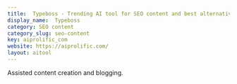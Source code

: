 ```yaml
---
title:  Typeboss - Trending AI tool for SEO content and best alternatives
display_name:  Typeboss
category: SEO content
category_slug: seo-content
key: aiprolific_com
website: https://aiprolific.com/
layout: aitool
---
```


Assisted content creation and blogging.
